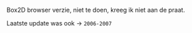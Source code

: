 Box2D browser verzie, niet te doen, kreeg ik niet aan de praat.

Laatste update was ook -> `2006-2007`

